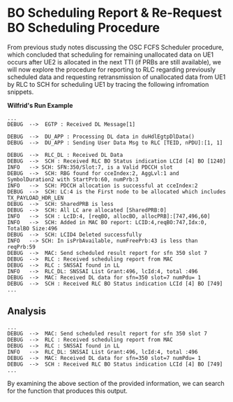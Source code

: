# BO Scheduling Report & Re-Request BO Scheduling Procedure
From previous study notes discussing the OSC FCFS Scheduler procedure, which concluded that scheduling for remaining unallocated data on UE1 occurs after UE2 is allocated in the next TTI (if PRBs are still available), we will now explore the procedure for reporting to RLC regarding previously scheduled data and requesting retransmission of unallocated data from UE1 by RLC to SCH for scheduling UE1 by tracing the following infromation snippets. 

**Wilfrid's Run Example**
```
...
DEBUG  -->  EGTP : Received DL Message[1]

DEBUG  -->  DU_APP : Processing DL data in duHdlEgtpDlData()
DEBUG  -->  DU_APP : Sending User Data Msg to RLC [TEID, nPDU]:[1, 1]

DEBUG  -->  RLC_DL : Received DL Data
DEBUG  -->  SCH : Received RLC BO Status indication LCId [4] BO [1240]
INFO   --> SCH: SFN:350/Slot:7, is a Valid PDCCH slot
DEBUG  -->  SCH: RBG found for cceIndex:2, AggLvl:1 and SymbolDuration2 with StartPrb:60, numPrb:3
INFO   -->  SCH: PDCCH allocation is successful at cceIndex:2
DEBUG  -->  SCH: LC:4 is the First node to be allocated which includes TX_PAYLOAD_HDR_LEN
DEBUG  -->  SCH: SharedPRB is less
DEBUG  -->  SCH: All LC are allocated [SharedPRB:0]
INFO   -->  SCH : LcID:4, [reqBO, allocBO, allocPRB]:[747,496,60]
INFO   -->  SCH: Added in MAC BO report: LCID:4,reqBO:747,Idx:0, TotalBO Size:496
DEBUG  -->  SCH: LCID4 Deleted successfully
INFO   --> SCH: In isPrbAvailable, numFreePrb:43 is less than reqPrb:59
DEBUG  -->  MAC: Send scheduled result report for sfn 350 slot 7
DEBUG  -->  RLC : Received scheduling report from MAC
DEBUG  -->  RLC : SNSSAI found in LL
INFO   -->  RLC_DL: SNSSAI List Grant:496, lcId:4, total :496
DEBUG  -->  MAC: Received DL data for sfn=350 slot=7 numPdu= 1
DEBUG  -->  SCH : Received RLC BO Status indication LCId [4] BO [749]
...
```

## Analysis
```
...
DEBUG  -->  MAC: Send scheduled result report for sfn 350 slot 7
DEBUG  -->  RLC : Received scheduling report from MAC
DEBUG  -->  RLC : SNSSAI found in LL
INFO   -->  RLC_DL: SNSSAI List Grant:496, lcId:4, total :496
DEBUG  -->  MAC: Received DL data for sfn=350 slot=7 numPdu= 1
DEBUG  -->  SCH : Received RLC BO Status indication LCId [4] BO [749]
...
```
By examining the above section of the provided information, we can search for the function that produces this output.

###